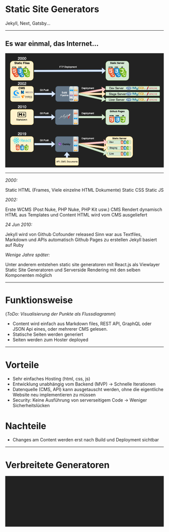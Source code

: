 # Static Site Generators

Jekyll, Next, Gatsby...

---

## Es war einmal, das Internet...

![A brief history of webdevelopment](./02-assets/aBriefHistoryOfTime.png)

---
_2000:_

Static HTML (Frames, Viele einzelne HTML Dokumente)
Static CSS
Static JS


_2002:_

Erste WCMS (Post Nuke, PHP Nuke, PHP Kit usw.)
CMS Rendert dynamisch HTML aus Templates und Content
HTML wird vom CMS ausgeliefert


_24 Jun 2010:_

Jekyll wird von Github Cofounder released
Sinn war aus Textfiles, Markdown und APIs  automatisch Github Pages zu erstellen
Jekyll basiert auf Ruby

_Wenige Jahre später:_

Unter anderem entstehen static site generatoren mit React.js als Viewlayer
Static Site Generatoren und Serverside Rendering mit den selben Komponenten möglich

---

# Funktionsweise

(_ToDo: Visualisierung der Punkte als Flussdiagramm_)

- Content wird einfach aus Markdown files, REST API, GraphQL oder JSON Api eines, oder mehrerer CMS gelesen.
- Statische Seiten werden generiert
- Seiten werden zum Hoster deployed

---

# Vorteile

- Sehr einfaches Hosting (html, css, js)
- Entwicklung unabhängig vom Backend (MVP) -> Schnelle Iterationen
- Datenquelle (CMS, API) kann ausgetauscht werden, ohne die eigentliche Website neu implementieren zu müssen
- Security: Keine Ausführung von serverseitigem Code -> Weniger Sicherheitslücken

# Nachteile

- Changes am Content werden erst nach Build und Deployment sichtbar

---

# Verbreitete Generatoren

![Gatsby.js, Next.js, Jekyll](./02-assets/staticSitegeneratorLogos.png)
